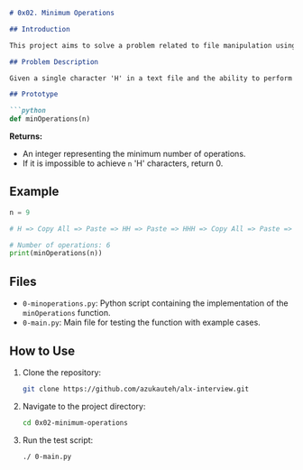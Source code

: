 

```markdown
# 0x02. Minimum Operations

## Introduction

This project aims to solve a problem related to file manipulation using two operations: Copy All and Paste. The goal is to find the minimum number of operations needed to achieve a specific number of characters ('H') in a file.

## Problem Description

Given a single character 'H' in a text file and the ability to perform Copy All and Paste operations, the task is to determine the fewest number of operations required to have exactly `n` 'H' characters in the file.

## Prototype

```python
def minOperations(n)
```

**Returns:**
- An integer representing the minimum number of operations.
- If it is impossible to achieve `n` 'H' characters, return 0.

## Example

```python
n = 9

# H => Copy All => Paste => HH => Paste => HHH => Copy All => Paste => HHHHHH => Paste => HHHHHHHHH

# Number of operations: 6
print(minOperations(n))
```

## Files

- `0-minoperations.py`: Python script containing the implementation of the `minOperations` function.
- `0-main.py`: Main file for testing the function with example cases.

## How to Use

1. Clone the repository:

   ```bash
   git clone https://github.com/azukauteh/alx-interview.git
   ```

2. Navigate to the project directory:

   ```bash
   cd 0x02-minimum-operations
   ```

3. Run the test script:

   ```bash
   ./ 0-main.py
   ```

```
